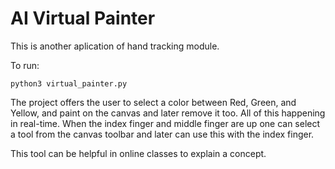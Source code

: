 # AI Virtual Painter

This is another aplication of hand tracking module.

To run:

```
python3 virtual_painter.py
```

The project offers the user to select a color between Red, Green, and Yellow, and paint on the canvas and later remove it too. All of this happening in real-time. When the index finger and middle finger are up one can select a tool from the canvas toolbar and later can use this with the index finger.

This tool can be helpful in online classes to explain a concept.
